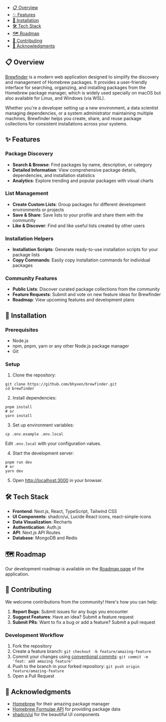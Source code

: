 <!-- TOC start (generated with https://github.com/derlin/bitdowntoc) -->

- [📋 Overview](#-overview)
- [✨ Features](#-features)
- [🚀 Installation](#-installation)
- [🛠️ Tech Stack](#-tech-stack)
- [🗺️ Roadmap](#-roadmap)
- [👥 Contributing](#-contributing)
- [🙏 Acknowledgments](#-acknowledgments)

<!-- TOC end -->

<!-- TOC --><a name="-overview"></a>
## 📋 Overview

[Brewfinder](https://www.brewfinder.app) is a modern web application designed to simplify the discovery and management of Homebrew packages. It provides a user-friendly interface for searching, organizing, and installing packages from the Homebrew package manager, which is widely used specially on macOS but also available for Linux, and Windows (via WSL).

Whether you're a developer setting up a new environment, a data scientist managing dependencies, or a system administrator maintaining multiple machines, Brewfinder helps you create, share, and reuse package collections for consistent installations across your systems.

<!-- TOC --><a name="-features"></a>
## ✨ Features

### Package Discovery

- **Search & Browse**: Find packages by name, description, or category
- **Detailed Information**: View comprehensive package details, dependencies, and installation statistics
- **Analytics**: Explore trending and popular packages with visual charts


### List Management

- **Create Custom Lists**: Group packages for different development environments or projects
- **Save & Share**: Save lists to your profile and share them with the community
- **Like & Discover**: Find and like useful lists created by other users


### Installation Helpers

- **Installation Scripts**: Generate ready-to-use installation scripts for your package lists
- **Copy Commands**: Easily copy installation commands for individual packages


### Community Features

- **Public Lists**: Discover curated package collections from the community
- **Feature Requests**: Submit and vote on new feature ideas for Brewfinder
- **Roadmap**: View upcoming features and development plans

<!-- TOC --><a name="-installation"></a>
## 🚀 Installation

### Prerequisites

- Node.js
- npm, pnpm, yarn or any other Node.js package manager
- Git


### Setup

1. Clone the repository:


```shellscript
git clone https://github.com/bhyxen/brewfinder.git
cd brewfinder
```

2. Install dependencies:


```shellscript
pnpm install
# or
yarn install
```

3. Set up environment variables:


```shellscript
cp .env.example .env.local
```

Edit `.env.local` with your configuration values.

4. Start the development server:


```shellscript
pnpm run dev
# or
yarn dev
```

5. Open [http://localhost:3000](http://localhost:3000) in your browser.

<!-- TOC --><a name="-tech-stack"></a>
## 🛠️ Tech Stack

- **Frontend**: Next.js, React, TypeScript, Tailwind CSS
- **UI Components**: shadcn/ui, Lucide React icons, react-simple-icons
- **Data Visualization**: Recharts
- **Authentication**: Auth.js
- **API**: Next.js API Routes
- **Database**: MongoDB and Redis

<!-- TOC --><a name="-roadmap"></a>
## 🗺️ Roadmap

Our development roadmap is available on the [Roadmap page](https://www.brewfinder.app/roadmap) of the application.

<!-- TOC --><a name="-contributing"></a>
## 👥 Contributing

We welcome contributions from the community! Here's how you can help:

1. **Report Bugs**: Submit issues for any bugs you encounter
2. **Suggest Features**: Have an idea? Submit a feature request
3. **Submit PRs**: Want to fix a bug or add a feature? Submit a pull request


### Development Workflow

1. Fork the repository
2. Create a feature branch: `git checkout -b feature/amazing-feature`
3. Commit your changes using [conventional commits](https://www.conventionalcommits.org/en/v1.0.0/): `git commit -m 'feat: add amazing feature'`
4. Push to the branch in your forked repository: `git push origin feature/amazing-feature`
5. Open a Pull Request

<!-- TOC --><a name="-acknowledgments"></a>
## 🙏 Acknowledgments

- [Homebrew](https://brew.sh/) for their amazing package manager
- [Homebrew Formulae API](https://formulae.brew.sh/api/) for providing package data
- [shadcn/ui](https://ui.shadcn.com/) for the beautiful UI components